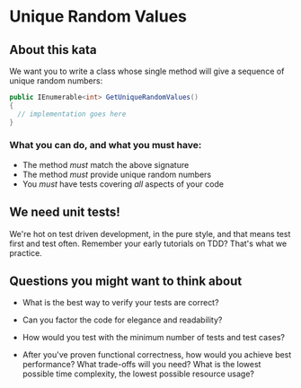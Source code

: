 # Unique Random Values

## About this kata

We want you to write a class whose single method will give a sequence of unique random numbers:

```csharp
public IEnumerable<int> GetUniqueRandomValues()
{
  // implementation goes here
}

```

### What you can do, and what you must have:

- The method *must* match the above signature
- The method *must* provide unique random numbers
- You *must* have tests covering *all* aspects of your code

## We need unit tests!

We're hot on test driven development, in the pure style, and that means test first and test often. Remember your early tutorials on TDD? That's what we practice.

## Questions you might want to think about

* What is the best way to verify your tests are correct?

* Can you factor the code for elegance and readability?

* How would you test with the minimum number of tests and test cases?

* After you've proven functional correctness, how would you achieve best performance? What trade-offs will you need? What is the lowest possible time complexity, the lowest possible resource usage?


